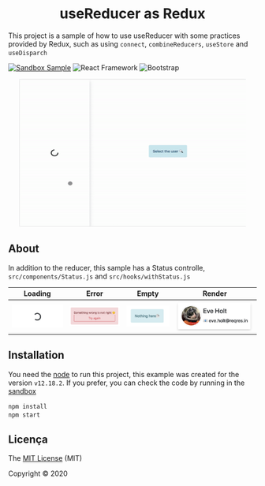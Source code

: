 <h1 align="center">useReducer as Redux</h1>

This project is a sample of how to use useReducer with some practices provided by Redux, such as using `connect`, `combineReducers`, `useStore` and `useDisparch`

[![Sandbox Sample](https://img.shields.io/static/v1?label=codesandbox&message=sample&color=000000&style=for-the-badge&logo=codesandbox)](https://codesandbox.io/s/broken-silence-ijhfc)
![React Framework](https://img.shields.io/static/v1?label=react&message=framework&color=61DAFB&style=for-the-badge&logo=REACT)
![Bootstrap](https://img.shields.io/static/v1?label=bootstrap&message=5.0.0-alpha1&color=563D7C&style=for-the-badge&logo=bootstrap)

<p align="center">
  <img width="460" height="300" src="./docs/screenshot.gif" alt="screenshot">
</p>

## About
In addition to the reducer, this sample has a Status controlle, `src/components/Status.js` and `src/hooks/withStatus.js`

| Loading                             | Error                                  | Empty                                  | Render                                   |
| ----------------------------------- | -------------------------------------- | -------------------------------------- | ---------------------------------------- |
| ![empty](./docs/Status/loading.png) | ![screenshot](./docs/Status/error.png) | ![screenshot](./docs/Status/empty.png) | ![screenshot](./docs/Status/content.png) |


## Installation

You need the [node](https://nodejs.org/en/download/) to run this project, this example was created for the version `v12.18.2`.
If you prefer, you can check the code by running in the [sandbox](https://codesandbox.io/s/broken-silence-ijhfc)

```bash
npm install
npm start
```


## Licença 

The [MIT License]() (MIT)

Copyright :copyright: 2020